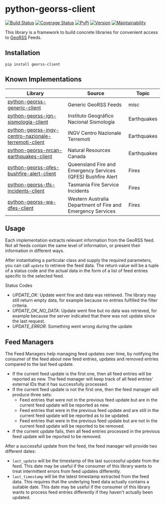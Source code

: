 # python-georss-client

[![Build Status](https://travis-ci.org/exxamalte/python-georss-client.svg)](https://travis-ci.org/exxamalte/python-georss-client)
[![Coverage Status](https://coveralls.io/repos/github/exxamalte/python-georss-client/badge.svg?branch=master)](https://coveralls.io/github/exxamalte/python-georss-client?branch=master)
[![PyPi](https://img.shields.io/pypi/v/georss-client.svg)](https://pypi.python.org/pypi/georss-client)
[![Version](https://img.shields.io/pypi/pyversions/georss-client.svg)](https://pypi.python.org/pypi/georss-client)
[![Maintainability](https://api.codeclimate.com/v1/badges/ed2a70f3af0c2324dcce/maintainability)](https://codeclimate.com/github/exxamalte/python-georss-client/maintainability)

This library is a framework to build concrete libraries for convenient access 
to [GeoRSS](http://www.georss.org/) Feeds.


## Installation
`pip install georss-client`


## Known Implementations

| Library | Source | Topic |
|---------|--------|-------|
| [python-georss-generic-client](https://github.com/exxamalte/python-georss-generic-client) | Generic GeoRSS Feeds | misc |
| [python-georss-ign-sismologia-client](https://github.com/exxamalte/python-georss-ign-sismologia-client) | Instituto Geográfico Nacional Sismología | Earthquakes |
| [python-georss-ingv-centro-nazionale-terremoti-client](https://github.com/exxamalte/python-georss-ingv-centro-nazionale-terremoti-client) | INGV Centro Nazionale Terremoti | Earthquakes |
| [python-georss-nrcan-earthquakes-client](https://github.com/exxamalte/python-georss-nrcan-earthquakes-client) | Natural Resources Canada | Earthquakes |
| [python-georss-qfes-bushfire-alert-client](https://github.com/exxamalte/python-georss-qfes-bushfire-alert-client) | Queensland Fire and Emergency Services (QFES) Bushfire Alert | Fires |
| [python-georss-tfs-incidents-client](https://github.com/exxamalte/python-georss-tfs-incidents-client) | Tasmania Fire Service Incidents | Fires |
| [python-georss-wa-dfes-client](https://github.com/exxamalte/python-georss-wa-dfes-client) | Western Australia Department of Fire and Emergency Services | Fires |


## Usage
Each implementation extracts relevant information from the GeoRSS feed. Not all
feeds contain the same level of information, or present their information in
different ways.

After instantiating a particular class and supply the required 
parameters, you can call `update` to retrieve the feed data. The return 
value will be a tuple of a status code and the actual data in the form of a 
list of feed entries specific to the selected feed.

Status Codes
* _UPDATE_OK_: Update went fine and data was retrieved. The library may still return empty data, for example because no entries fulfilled the filter criteria.
* _UPDATE_OK_NO_DATA_: Update went fine but no data was retrieved, for example because the server indicated that there was not update since the last request.
* _UPDATE_ERROR_: Something went wrong during the update

## Feed Managers

The Feed Managers help managing feed updates over time, by notifying the 
consumer of the feed about new feed entries, updates and removed entries 
compared to the last feed update.

* If the current feed update is the first one, then all feed entries will be 
  reported as new. The feed manager will keep track of all feed entries' 
  external IDs that it has successfully processed.
* If the current feed update is not the first one, then the feed manager will 
  produce three sets:
  * Feed entries that were not in the previous feed update but are in the 
    current feed update will be reported as new.
  * Feed entries that were in the previous feed update and are still in the 
    current feed update will be reported as to be updated.
  * Feed entries that were in the previous feed update but are not in the 
    current feed update will be reported to be removed.
* If the current update fails, then all feed entries processed in the previous
  feed update will be reported to be removed.

After a successful update from the feed, the feed manager will provide two
different dates:

* `last_update` will be the timestamp of the last successful update from the
  feed. This date may be useful if the consumer of this library wants to
  treat intermittent errors from feed updates differently.
* `last_timestamp` will be the latest timestamp extracted from the feed data. 
  This requires that the underlying feed data actually contains a suitable 
  date. This date may be useful if the consumer of this library wants to 
  process feed entries differently if they haven't actually been updated.
